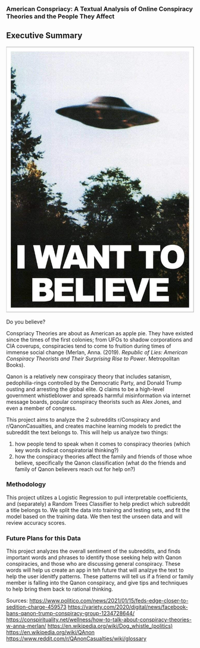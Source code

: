 ### American Conspriacy: A Textual Analysis of Online Conspiracy Theories and the People They Affect

## Executive Summary 

![](images/believe.jpg)


Do you believe?


Conspriacy Theories are about as American as apple pie. They have existed since the times of the first colonies; from UFOs to shadow corporations and CIA coverups, conspiracies tend to come to fruition during times of immense social change (Merlan, Anna. (2019). *Republic of Lies: American Conspiracy Theorists and Their Surprising Rise to Power*. Metropolitan Books).  


Qanon is a relatively new conspiracy theory that includes satanism, pedophilia-rings controlled by the Democratic Party, and Donald Trump ousting  and arresting the global elite. Q claims to be a high-level government whistleblower and spreads harmful misinformation via internet message boards, popular conspiracy theorists such as Alex Jones, and even a member of congress.


This project aims to analyze the 2 subreddits r/Conspiracy and r/QanonCasualties, and creates machine learning models to predict the subreddit the text belongs to. This will help us analyze two things: 
 1) how people tend to speak when it comes to conspiracy theories (which key words indicat conspiratorial thinking?)
 2) how the conspiracy theories affect the family and friends of those whoe believe, specifically the Qanon classification (what do the friends and family of Qanon believers reach     out for help on?)

### Methodology
This project utilzes a Logistic Regression to pull interpretable coefficients, and (separately) a Random Trees Classifier to help predict which subreddit a title belongs to. We split the data into training and testing sets, and fit the model based on the training data. We then test the unseen data and will review accuracy scores. 

### Future Plans for this Data
This project analyzes the overall sentiment of the subreddits, and finds important words and phrases to identify those seeking help with Qanon conspiracies, and those who are discussing general conspiracy. These words will help us create an app in teh future that will analzye the text to help the user idenitfy patterns. These patterns will tell us if a friend or family member is falling into the Qanon conspiracy, and give tips and techniques to help bring them back to rational thinking. 





Sources:
 https://www.politico.com/news/2021/01/15/feds-edge-closer-to-sedition-charge-459573
 https://variety.com/2020/digital/news/facebook-bans-qanon-trump-conspiracy-group-1234728644/
 https://conspirituality.net/wellness/how-to-talk-about-conspiracy-theories-w-anna-merlan/
 https://en.wikipedia.org/wiki/Dog_whistle_(politics)
 https://en.wikipedia.org/wiki/QAnon
 https://www.reddit.com/r/QAnonCasualties/wiki/glossary
